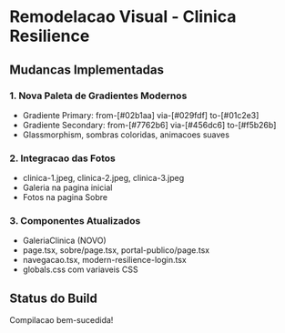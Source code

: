 # Remodelacao Visual - Clinica Resilience  
  
## Mudancas Implementadas  
  
### 1. Nova Paleta de Gradientes Modernos  
- Gradiente Primary: from-[#02b1aa] via-[#029fdf] to-[#01c2e3]  
- Gradiente Secondary: from-[#7762b6] via-[#456dc6] to-[#f5b26b]  
- Glassmorphism, sombras coloridas, animacoes suaves  
  
### 2. Integracao das Fotos  
- clinica-1.jpeg, clinica-2.jpeg, clinica-3.jpeg  
- Galeria na pagina inicial  
- Fotos na pagina Sobre  
  
### 3. Componentes Atualizados  
- GaleriaClinica (NOVO)  
- page.tsx, sobre/page.tsx, portal-publico/page.tsx  
- navegacao.tsx, modern-resilience-login.tsx  
- globals.css com variaveis CSS  
  
## Status do Build  
Compilacao bem-sucedida!  
